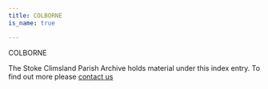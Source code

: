 ```yaml
---
title: COLBORNE
is_name: true

---
```


COLBORNE


The Stoke Climsland Parish Archive holds material under this index entry. To find out more please [contact us](/contact/)
